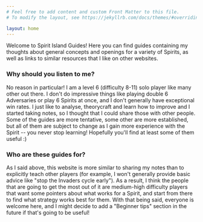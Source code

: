 ```yaml
---
# Feel free to add content and custom Front Matter to this file.
# To modify the layout, see https://jekyllrb.com/docs/themes/#overriding-theme-defaults

layout: home
---
```


Welcome to Spirit Island Guides! Here you 
can find guides containing my thoughts 
about general concepts and openings 
for a variety of Spirits, as well as links
 to similar resources that I like on other 
websites.

### Why should you listen to me?

No reason in particular! I am a level 6 
(difficulty 8-11) solo player like many 
other out there. I don't do impressive
 things like playing double 6 Adversaries
 or play 6 Spirits at once, and I don't 
generally have exceptional win rates. 
I just like to analyse, theorycraft and
 learn how to improve and I started taking
 notes, so I thought that I could share 
those with other people. Some of the 
guides are more tentative, some other 
are more established, but all of them
 are subject to change as I gain more 
experience with the Spirit -- you never 
stop learning! Hopefully you'll find at 
least some of them useful :)

### Who are these guides for?

As I said above, this website is more similar
to sharing my notes than to explicitly teach
other players (for example, I won't generally
provide basic advice like "stop the Invaders
 cycle early"). As a result, I think the
people that are going to get the most out of it
are medium-high difficulty players that want 
some pointers about what
works for a Spirit, and start from there to
find what strategy works best for them.
With that being said, everyone is welcome here,
and I might decide to add a "Beginner tips"
 section 
in the future if that's going to be useful!


